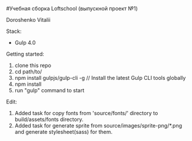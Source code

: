 
#Учебная сборка Loftschool (выпускной проект №1)

Doroshenko Vitalii

Stack:
 - Gulp 4.0
 
Getting started:

1. clone this repo
2. cd path/to/
3. npm install gulpjs/gulp-cli -g  // Install the latest Gulp CLI tools globally
4. npm install
6. run "gulp" command to start

Edit:
1) Added task for copy fonts from 'source/fonts/' directory to build/assets/fonts directory.
2) Added task for generate sprite from source/images/sprite-png/*.png and generate stylesheet(sass) for them.